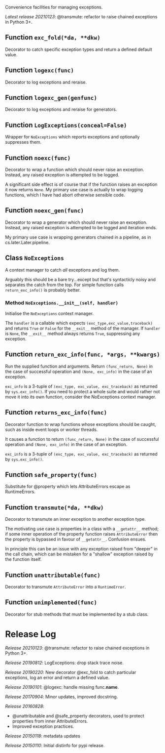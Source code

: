 Convenience facilities for managing exceptions.

*Latest release 20210123*:
@transmute: refactor to raise chained exceptions in Python 3+.

## Function `exc_fold(*da, **dkw)`

Decorator to catch specific exception types and return a defined default value.

## Function `logexc(func)`

Decorator to log exceptions and reraise.

## Function `logexc_gen(genfunc)`

Decorator to log exceptions and reraise for generators.

## Function `LogExceptions(conceal=False)`

Wrapper for `NoExceptions` which reports exceptions and optionally
suppresses them.

## Function `noexc(func)`

Decorator to wrap a function which should never raise an exception.
Instead, any raised exception is attempted to be logged.

A significant side effect is of course that if the function raises an
exception it now returns `None`.
My primary use case is actually to wrap logging functions,
which I have had abort otherwise sensible code.

## Function `noexc_gen(func)`

Decorator to wrap a generator which should never raise an exception.
Instead, any raised exception is attempted to be logged and iteration ends.

My primary use case is wrapping generators chained in a pipeline,
as in cs.later.Later.pipeline.

## Class `NoExceptions`

A context manager to catch _all_ exceptions and log them.

Arguably this should be a bare try...except but that's syntacticly
noisy and separates the catch from the top.
For simple function calls `return_exc_info()` is probably better.

### Method `NoExceptions.__init__(self, handler)`

Initialise the `NoExceptions` context manager.

The `handler` is a callable which
expects `(exc_type,exc_value,traceback)`
and returns `True` or `False`
for the `__exit__` method of the manager.
If `handler` is `None`, the `__exit__` method
always returns `True`, suppressing any exception.

## Function `return_exc_info(func, *args, **kwargs)`

Run the supplied function and arguments.
Return `(func_return, None)`
in the case of successful operation
and `(None, exc_info)` in the case of an exception.

`exc_info` is a 3-tuple of `(exc_type, exc_value, exc_traceback)`
as returned by `sys.exc_info()`.
If you need to protect a whole suite and would rather not move it
into its own function, consider the NoExceptions context manager.

## Function `returns_exc_info(func)`

Decorator function to wrap functions whose exceptions should be caught,
such as inside event loops or worker threads.

It causes a function to return `(func_return, None)`
in the case of successful operation
and `(None, exc_info)` in the case of an exception.

`exc_info` is a 3-tuple of `(exc_type, exc_value, exc_traceback)`
as returned by `sys.exc_info()`.

## Function `safe_property(func)`

Substitute for @property which lets AttributeErrors escape as RuntimeErrors.

## Function `transmute(*da, **dkw)`

Decorator to transmute an inner exception to another exception type.

The motivating use case is properties in a class with a
`__getattr__` method;
if some inner operation of the property function raises `AttributeError`
then the property is bypassed in favour of `__getattr__`.
Confusion ensues.

In principle this can be an issue with any exception raised
from "deeper" in the call chain, which can be mistaken for a
"shallow" exception raised by the function itself.

## Function `unattributable(func)`

Decorator to transmute `AttributeError` into a `RuntimeError`.

## Function `unimplemented(func)`

Decorator for stub methods that must be implemented by a stub class.

# Release Log



*Release 20210123*:
@transmute: refactor to raise chained exceptions in Python 3+.

*Release 20190812*:
LogExceptions: drop stack trace noise.

*Release 20190220*:
New decorator @exc_fold to catch particular exceptions, log an error and return a defined value.

*Release 20190101*:
@logexc: handle missing func.__name__.

*Release 20170904*:
Minor updates, improved docstring.

*Release 20160828*:
* @unattributable and @safe_property decorators, used to protect properties from inner AttributeErrors.
* Improved exception practices.

*Release 20150118*:
metadata updates

*Release 20150110*:
Initial distinfo for pypi release.
